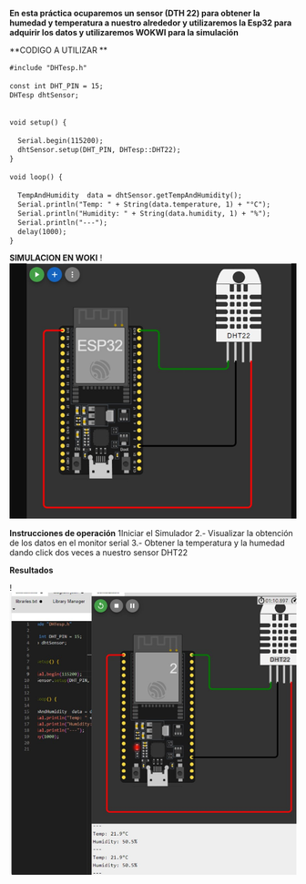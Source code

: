 **En esta práctica ocuparemos un sensor (DTH 22) para obtener la humedad y temperatura a nuestro alrededor y utilizaremos la Esp32 para adquirir los datos y utilizaremos WOKWI para la simulación**

**CODIGO A UTILIZAR **
```
#include "DHTesp.h"

const int DHT_PIN = 15;
DHTesp dhtSensor;


void setup() {

  Serial.begin(115200);
  dhtSensor.setup(DHT_PIN, DHTesp::DHT22);
}

void loop() {

  TempAndHumidity  data = dhtSensor.getTempAndHumidity();
  Serial.println("Temp: " + String(data.temperature, 1) + "°C");
  Serial.println("Humidity: " + String(data.humidity, 1) + "%");
  Serial.println("---");
  delay(1000);
}
```



**SIMULACION EN WOKI**
!![](https://github.com/FANDINO7/PRACTICA-CON-SENSOR-DHT22-/blob/main/DH22%20SESOR%20DE%20TEMPERATURA%20.jpg?raw=true)

**Instrucciones de operación**
1Iniciar el Simulador 2.- Visualizar la obtención de los datos en el monitor serial 3.- Obtener la temperatura y la humedad dando click dos veces a nuestro sensor DHT22

**Resultados**

!![](https://github.com/FANDINO7/PRACTICA-CON-SENSOR-DHT22-/blob/main/resultados.jpg?raw=true)



